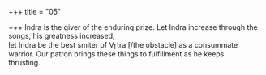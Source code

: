 +++
title = "05"

+++
Indra is the giver of the enduring prize. Let Indra increase through the  songs, his greatness increased;  
let Indra be the best smiter of Vr̥tra [/the obstacle] as a consummate  warrior. Our patron brings these things to fulfillment as he keeps  
thrusting.  